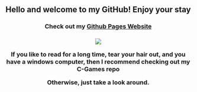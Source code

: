 <div align = "center">
  <h2>Hello and welcome to my GitHub! Enjoy your stay</h2>
  <h3>Check out my <a href = "https://taggagii.github.io/" target = "_blank">Github Pages Website</a><h3>
  <a href = "https://taggagii.github.io"><img src="https://github.com/Taggagii/Taggagii/blob/main/Ordering%20a%20tab%20%E2%80%94%20Simpsons.gif")/></a>
  <p>If you like to read for a long time, tear your hair out, and you have a windows computer, then I recommend checking out my C-Games repo</p>
  <p>Otherwise, just take a look around.</p>
</div>
